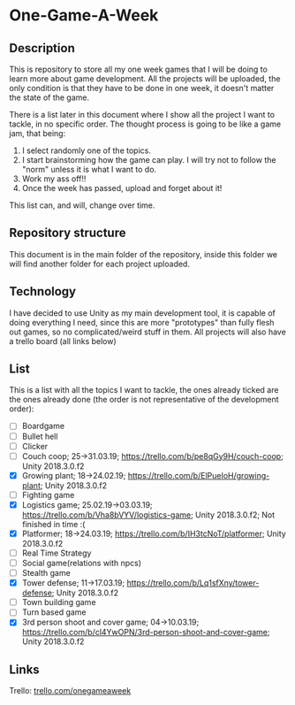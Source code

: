 # One-Game-A-Week

## Description
This is repository to store all my one week games that I will be doing to learn more about game development.
All the projects will be uploaded, the only condition is that they have to be done in one week, it doesn't matter the state of the game.

There is a list later in this document where I show all the project I want to tackle, in no specific order. The thought process is going to be like a game jam, that being:
  1. I select randomly one of the topics.
  2. I start brainstorming how the game can play. I will try not to follow the "norm" unless it is what I want to do.
  3. Work my ass off!!
  4. Once the week has passed, upload and forget about it!
  
This list can, and will, change over time.

## Repository structure
This document is in the main folder of the repository, inside this folder we will find another folder for each project uploaded.

## Technology
I have decided to use Unity as my main development tool, it is capable of doing everything I need, since this are more "prototypes" than fully flesh out games, so no complicated/weird stuff in them.
All projects will also have a trello board (all links below)

## List
This is a list with all the topics I want to tackle, the ones already ticked are the ones already done (the order is not representative of the development order):

- [ ] Boardgame
- [ ] Bullet hell
- [ ] Clicker
- [ ] Couch coop; 25->31.03.19; https://trello.com/b/pe8qGy9H/couch-coop; Unity 2018.3.0.f2
- [x] Growing plant;  18->24.02.19; https://trello.com/b/ElPueIoH/growing-plant; Unity 2018.3.0.f2
- [ ] Fighting game
- [x] Logistics game;	25.02.19->03.03.19; https://trello.com/b/Vha8bVYV/logistics-game; Unity 2018.3.0.f2; Not finished in time :( 
- [x] Platformer; 18->24.03.19; https://trello.com/b/IH3tcNoT/platformer; Unity 2018.3.0.f2
- [ ] Real Time Strategy
- [ ] Social game(relations with npcs)
- [ ] Stealth game
- [x] Tower defense; 11->17.03.19; https://trello.com/b/Lq1sfXny/tower-defense; Unity 2018.3.0.f2
- [ ] Town building game
- [ ] Turn based game
- [x] 3rd person shoot and cover game; 04->10.03.19; https://trello.com/b/cl4YwOPN/3rd-person-shoot-and-cover-game; Unity 2018.3.0.f2

## Links
Trello: [trello.com/onegameaweek](https://trello.com/onegameaweek/)

